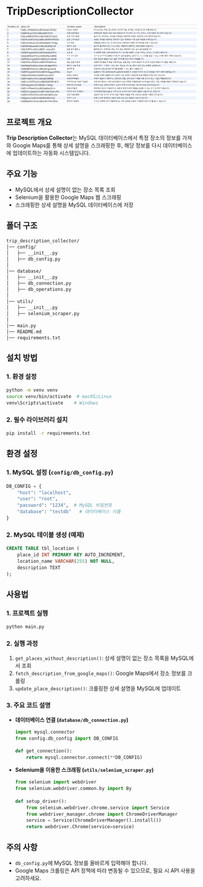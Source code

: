 # TripDescriptionCollector
![img.png](img.png)

## 프로젝트 개요
**Trip Description Collector**는 MySQL 데이터베이스에서 특정 장소의 정보를 가져와 Google Maps를 통해 상세 설명을 스크래핑한 후, 해당 정보를 다시 데이터베이스에 업데이트하는 자동화 시스템입니다.

## 주요 기능
- MySQL에서 상세 설명이 없는 장소 목록 조회
- Selenium을 활용한 Google Maps 웹 스크래핑
- 스크래핑한 상세 설명을 MySQL 데이터베이스에 저장

## 폴더 구조
```
trip_description_collector/
│── config/
│   ├── __init__.py
│   ├── db_config.py
│
│── database/
│   ├── __init__.py
│   ├── db_connection.py
│   ├── db_operations.py
│
│── utils/
│   ├── __init__.py
│   ├── selenium_scraper.py
│
│── main.py
│── README.md
│── requirements.txt
```

## 설치 방법
### 1. 환경 설정
```sh
python -m venv venv
source venv/bin/activate  # macOS/Linux
venv\Scripts\activate    # Windows
```

### 2. 필수 라이브러리 설치
```sh
pip install -r requirements.txt
```

## 환경 설정
### 1. MySQL 설정 (`config/db_config.py`)
```python
DB_CONFIG = {
    "host": "localhost",
    "user": "root",
    "password": "1234",  # MySQL 비밀번호
    "database": "testdb"   # 데이터베이스 이름
}
```

### 2. MySQL 테이블 생성 (예제)
```sql
CREATE TABLE tbl_location (
    place_id INT PRIMARY KEY AUTO_INCREMENT,
    location_name VARCHAR(255) NOT NULL,
    description TEXT
);
```

## 사용법
### 1. 프로젝트 실행
```sh
python main.py
```

### 2. 실행 과정
1. `get_places_without_description()`: 상세 설명이 없는 장소 목록을 MySQL에서 조회
2. `fetch_description_from_google_maps()`: Google Maps에서 장소 정보를 크롤링
3. `update_place_description()`: 크롤링한 상세 설명을 MySQL에 업데이트

### 3. 주요 코드 설명
- **데이터베이스 연결 (`database/db_connection.py`)**
  ```python
  import mysql.connector
  from config.db_config import DB_CONFIG
  
  def get_connection():
      return mysql.connector.connect(**DB_CONFIG)
  ```
- **Selenium을 이용한 스크래핑 (`utils/selenium_scraper.py`)**
  ```python
  from selenium import webdriver
  from selenium.webdriver.common.by import By
  
  def setup_driver():
      from selenium.webdriver.chrome.service import Service
      from webdriver_manager.chrome import ChromeDriverManager
      service = Service(ChromeDriverManager().install())
      return webdriver.Chrome(service=service)
  ```

## 주의 사항
- `db_config.py`에 MySQL 정보를 올바르게 입력해야 합니다.
- Google Maps 크롤링은 API 정책에 따라 변동될 수 있으므로, 필요 시 API 사용을 고려하세요.

